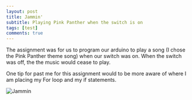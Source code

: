 ```yaml
---
layout: post
title: Jammin'
subtitle: Playing Pink Panther when the switch is on
tags: [test]
comments: true
---
```


The assignment was for us to program our arduino to play a song (I chose the Pink Panther theme song) when our switch was on. 
When the switch was off, the the music would cease to play. 

One tip for past me for this assignment would to be more aware of where I am placing my For loop and my if statements. 


![Jammin](https://paulharshbarger.github.io/img/jammin.jpeg)
